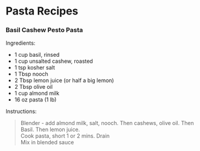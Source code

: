 # Pasta Recipes

### Basil Cashew Pesto Pasta
Ingredients:
- 1 cup basil, rinsed
- 1 cup unsalted cashew, roasted
- 1 tsp kosher salt
- 1 Tbsp nooch
- 2 Tbsp lemon juice (or half a big lemon)
- 2 Tbsp olive oil
- 1 cup almond milk
- 16 oz pasta (1 lb)

Instructions:
> Blender - add almond milk, salt, nooch.  Then cashews, olive oil.  Then Basil.  Then lemon juice.  
> Cook pasta, short 1 or 2 mins.  Drain  
> Mix in blended sauce  
